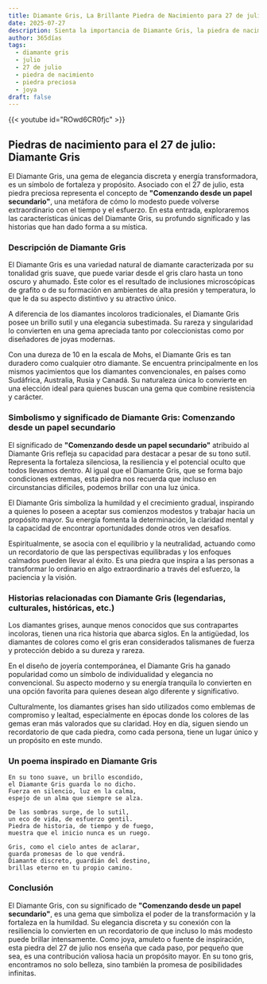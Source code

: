 ```yaml
---
title: Diamante Gris, La Brillante Piedra de Nacimiento para 27 de julio
date: 2025-07-27
description: Sienta la importancia de Diamante Gris, la piedra de nacimiento de 27 de julio que simboliza Comenzando desde un papel secundario. Deje que su belleza y significado iluminen su día.
author: 365días
tags:
  - diamante gris
  - julio
  - 27 de julio
  - piedra de nacimiento
  - piedra preciosa
  - joya
draft: false
---
```


{{< youtube id="ROwd6CR0fjc" >}}

## Piedras de nacimiento para el 27 de julio: Diamante Gris

El Diamante Gris, una gema de elegancia discreta y energía transformadora, es un símbolo de fortaleza y propósito. Asociado con el 27 de julio, esta piedra preciosa representa el concepto de **"Comenzando desde un papel secundario"**, una metáfora de cómo lo modesto puede volverse extraordinario con el tiempo y el esfuerzo. En esta entrada, exploraremos las características únicas del Diamante Gris, su profundo significado y las historias que han dado forma a su mística.

### Descripción de Diamante Gris

El Diamante Gris es una variedad natural de diamante caracterizada por su tonalidad gris suave, que puede variar desde el gris claro hasta un tono oscuro y ahumado. Este color es el resultado de inclusiones microscópicas de grafito o de su formación en ambientes de alta presión y temperatura, lo que le da su aspecto distintivo y su atractivo único.

A diferencia de los diamantes incoloros tradicionales, el Diamante Gris posee un brillo sutil y una elegancia subestimada. Su rareza y singularidad lo convierten en una gema apreciada tanto por coleccionistas como por diseñadores de joyas modernas.

Con una dureza de 10 en la escala de Mohs, el Diamante Gris es tan duradero como cualquier otro diamante. Se encuentra principalmente en los mismos yacimientos que los diamantes convencionales, en países como Sudáfrica, Australia, Rusia y Canadá. Su naturaleza única lo convierte en una elección ideal para quienes buscan una gema que combine resistencia y carácter.

### Simbolismo y significado de Diamante Gris: Comenzando desde un papel secundario

El significado de **"Comenzando desde un papel secundario"** atribuido al Diamante Gris refleja su capacidad para destacar a pesar de su tono sutil. Representa la fortaleza silenciosa, la resiliencia y el potencial oculto que todos llevamos dentro. Al igual que el Diamante Gris, que se forma bajo condiciones extremas, esta piedra nos recuerda que incluso en circunstancias difíciles, podemos brillar con una luz única.

El Diamante Gris simboliza la humildad y el crecimiento gradual, inspirando a quienes lo poseen a aceptar sus comienzos modestos y trabajar hacia un propósito mayor. Su energía fomenta la determinación, la claridad mental y la capacidad de encontrar oportunidades donde otros ven desafíos.

Espiritualmente, se asocia con el equilibrio y la neutralidad, actuando como un recordatorio de que las perspectivas equilibradas y los enfoques calmados pueden llevar al éxito. Es una piedra que inspira a las personas a transformar lo ordinario en algo extraordinario a través del esfuerzo, la paciencia y la visión.

### Historias relacionadas con Diamante Gris (legendarias, culturales, históricas, etc.)

Los diamantes grises, aunque menos conocidos que sus contrapartes incoloras, tienen una rica historia que abarca siglos. En la antigüedad, los diamantes de colores como el gris eran considerados talismanes de fuerza y protección debido a su dureza y rareza.

En el diseño de joyería contemporánea, el Diamante Gris ha ganado popularidad como un símbolo de individualidad y elegancia no convencional. Su aspecto moderno y su energía tranquila lo convierten en una opción favorita para quienes desean algo diferente y significativo.

Culturalmente, los diamantes grises han sido utilizados como emblemas de compromiso y lealtad, especialmente en épocas donde los colores de las gemas eran más valorados que su claridad. Hoy en día, siguen siendo un recordatorio de que cada piedra, como cada persona, tiene un lugar único y un propósito en este mundo.

### Un poema inspirado en Diamante Gris

```
En su tono suave, un brillo escondido,  
el Diamante Gris guarda lo no dicho.  
Fuerza en silencio, luz en la calma,  
espejo de un alma que siempre se alza.  

De las sombras surge, de lo sutil,  
un eco de vida, de esfuerzo gentil.  
Piedra de historia, de tiempo y de fuego,  
muestra que el inicio nunca es un ruego.  

Gris, como el cielo antes de aclarar,  
guarda promesas de lo que vendrá.  
Diamante discreto, guardián del destino,  
brillas eterno en tu propio camino.  
```

### Conclusión

El Diamante Gris, con su significado de **"Comenzando desde un papel secundario"**, es una gema que simboliza el poder de la transformación y la fortaleza en la humildad. Su elegancia discreta y su conexión con la resiliencia lo convierten en un recordatorio de que incluso lo más modesto puede brillar intensamente. Como joya, amuleto o fuente de inspiración, esta piedra del 27 de julio nos enseña que cada paso, por pequeño que sea, es una contribución valiosa hacia un propósito mayor. En su tono gris, encontramos no solo belleza, sino también la promesa de posibilidades infinitas.